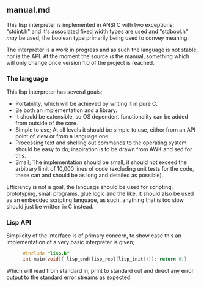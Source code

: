 ## manual.md

This lisp interpreter is implemented in ANSI C with two exceptions; "stdint.h"
and it's associated fixed width types are used and "stdbool.h" *may* be used,
the boolean type primarily being used to convey meaning.

The interpreter is a work in progress and as such the language is not stable,
nor is the API. At the moment the source *is* the manual, something which will
only change once version 1.0 of the project is reached.

### The language

This lisp interpreter has several goals;

* Portability, which will be achieved by writing it in pure C.
* Be both an implementation and a library.
* It should be extensible, so OS dependent functionality can be added
  from outside of the core.
* Simple to use; At all levels it should be simple to use, either
  from an API point of view or from a language one.
* Processing text and shelling out commands to the operating system
  should be easy to do; inspiration is to be drawn from AWK and sed
  for this.
* Small; The implementation should be small, it should not exceed the
  arbitrary limit of 10,000 lines of code (excluding unit tests for
  the code, these can and should be as long and detailed as possible).

Efficiency is not a goal, the language should be used for scripting,
prototyping, small programs, glue logic and the like. It should also be
used as an embedded scripting language, as such, anything that is too
slow should just be written in C instead.

### Lisp API

Simplicity of the interface is of primary concern, to show case this an
implementation of a very basic interpreter is given;

```c
      #include "lisp.h"
      int main(void){ lisp_end(lisp_repl(lisp_init())); return 0;}
```

Which will read from standard in, print to standard out and direct any error
output to the standard error streams as expected.

